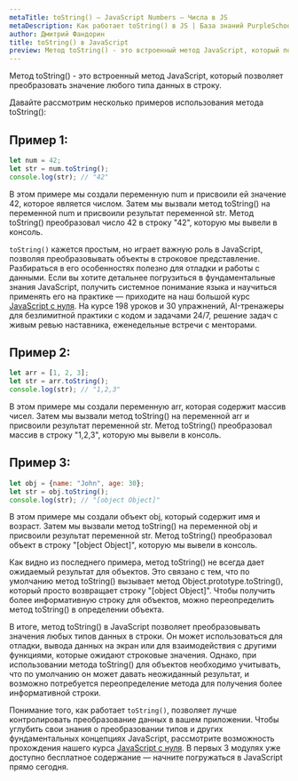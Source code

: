```yaml
---
metaTitle: toString() – JavaScript Numbers – Числа в JS
metaDescription: Как работает toString() в JS | База знаний PurpleSchool
author: Дмитрий Фандорин
title: toString() в JavaScript
preview: Метод toString() - это встроенный метод JavaScript, который позволяет преобразовать значение любого типа данных в строку...
---
```


Метод toString() - это встроенный метод JavaScript, который позволяет преобразовать значение любого типа данных в строку. 

Давайте рассмотрим несколько примеров использования метода toString():

## Пример 1:

```javascript
let num = 42;
let str = num.toString();
console.log(str); // "42"
```

В этом примере мы создали переменную num и присвоили ей значение 42, которое является числом. Затем мы вызвали метод toString() на переменной num и присвоили результат переменной str. Метод toString() преобразовал число 42 в строку "42", которую мы вывели в консоль.

`toString()` кажется простым, но играет важную роль в JavaScript, позволяя преобразовывать объекты в строковое представление.  Разбираться в его особенностях полезно для отладки и работы с данными. Если вы хотите детальнее погрузиться в фундаментальные знания JavaScript, получить системное понимание языка и научиться применять его на практике — приходите на наш большой курс [JavaScript с нуля](https://purpleschool.ru/course/javascript-basics?utm_source=knowledgebase&utm_medium=text&utm_campaign=tostring-v-javascript). На курсе 198 уроков и 30 упражнений, AI-тренажеры для безлимитной практики с кодом и задачами 24/7, решение задач с живым ревью наставника, еженедельные встречи с менторами.

## Пример 2:

```javascript
let arr = [1, 2, 3];
let str = arr.toString();
console.log(str); // "1,2,3"
```

В этом примере мы создали переменную arr, которая содержит массив чисел. Затем мы вызвали метод toString() на переменной arr и присвоили результат переменной str. Метод toString() преобразовал массив в строку "1,2,3", которую мы вывели в консоль.

## Пример 3:

```javascript
let obj = {name: "John", age: 30};
let str = obj.toString();
console.log(str); // "[object Object]"
```

В этом примере мы создали объект obj, который содержит имя и возраст. Затем мы вызвали метод toString() на переменной obj и присвоили результат переменной str. Метод toString() преобразовал объект в строку "[object Object]", которую мы вывели в консоль. 

Как видно из последнего примера, метод toString() не всегда дает ожидаемый результат для объектов. Это связано с тем, что по умолчанию метод toString() вызывает метод Object.prototype.toString(), который просто возвращает строку "[object Object]". Чтобы получить более информативную строку для объектов, можно переопределить метод toString() в определении объекта.

В итоге, метод toString() в JavaScript позволяет преобразовывать значения любых типов данных в строки. Он может использоваться для отладки, вывода данных на экран или для взаимодействия с другими функциями, которые ожидают строковые значения. Однако, при использовании метода toString() для объектов необходимо учитывать, что по умолчанию он может давать неожиданный результат, и возможно потребуется переопределение метода для получения более информативной строки.

Понимание того, как работает `toString()`, позволяет лучше контролировать преобразование данных в вашем приложении. Чтобы углубить свои знания о преобразовании типов и других фундаментальных концепциях JavaScript, рассмотрите возможность прохождения нашего курса [JavaScript с нуля](https://purpleschool.ru/course/javascript-basics?utm_source=knowledgebase&utm_medium=text&utm_campaign=tostring-v-javascript). В первых 3 модулях уже доступно бесплатное содержание — начните погружаться в JavaScript прямо сегодня.
